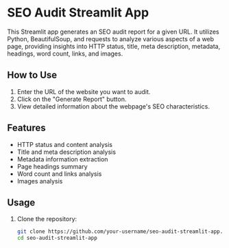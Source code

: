 # SEO Audit Streamlit App

This Streamlit app generates an SEO audit report for a given URL. It utilizes Python, BeautifulSoup, and requests to analyze various aspects of a web page, providing insights into HTTP status, title, meta description, metadata, headings, word count, links, and images.

## How to Use
1. Enter the URL of the website you want to audit.
2. Click on the "Generate Report" button.
3. View detailed information about the webpage's SEO characteristics.

## Features
- HTTP status and content analysis
- Title and meta description analysis
- Metadata information extraction
- Page headings summary
- Word count and links analysis
- Images analysis

## Usage
1. Clone the repository:

   ```bash
   git clone https://github.com/your-username/seo-audit-streamlit-app.git
   cd seo-audit-streamlit-app
